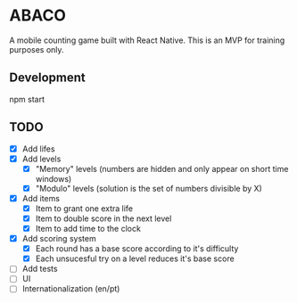 # ABACO

A mobile counting game built with React Native. This is an MVP for training purposes only.

## Development

npm start

## TODO

- [x] Add lifes
- [x] Add levels
  - [x] "Memory" levels (numbers are hidden and only appear on short time windows)
  - [x] "Modulo" levels (solution is the set of numbers divisible by X)
- [x] Add items
  - [x] Item to grant one extra life
  - [x] Item to double score in the next level
  - [x] Item to add time to the clock
- [x] Add scoring system
  - [x] Each round has a base score according to it's difficulty
  - [x] Each unsucesful try on a level reduces it's base score
- [ ] Add tests
- [ ] UI
- [ ] Internationalization (en/pt)
